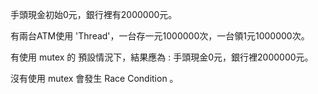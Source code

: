 手頭現金初始0元，銀行裡有2000000元。

有兩台ATM使用 'Thread'，一台存一元1000000次，一台領1元1000000次。

有使用 mutex 的 預設情況下，結果應為 : 手頭現金0元，銀行裡2000000元。

沒有使用 mutex 會發生 Race Condition 。